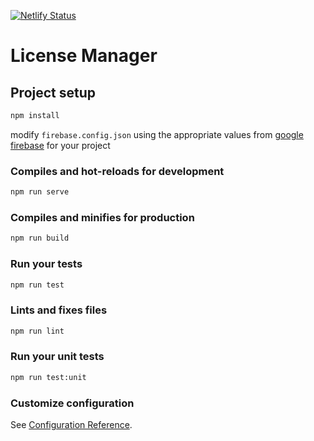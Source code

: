 [![Netlify Status](https://api.netlify.com/api/v1/badges/599fffa4-b02e-4fb2-82f7-db4f9d531904/deploy-status)](https://app.netlify.com/sites/licensemanager/deploys)

# License Manager

## Project setup

```bash
npm install
```

modify `firebase.config.json` using the appropriate values from [google firebase](https://console.firebase.google.com) for your project

### Compiles and hot-reloads for development

```bash
npm run serve
```

### Compiles and minifies for production

```bash
npm run build
```

### Run your tests

```bash
npm run test
```

### Lints and fixes files

```bash
npm run lint
```

### Run your unit tests

```bash
npm run test:unit
```

### Customize configuration

See [Configuration Reference](https://cli.vuejs.org/config/).

